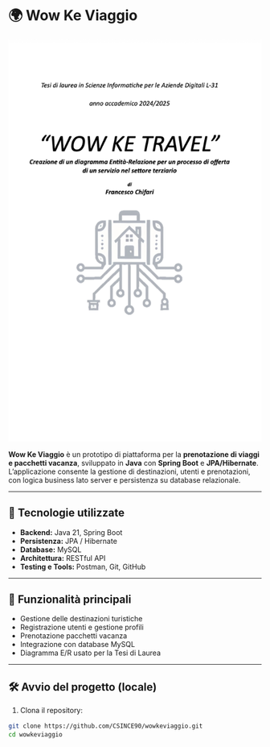 # 🌍 Wow Ke Viaggio

![Copertina Tesi - Wow Ke Travel](./wow_ke_travel_cover.png)

**Wow Ke Viaggio** è un prototipo di piattaforma per la **prenotazione di viaggi e pacchetti vacanza**, sviluppato in **Java** con **Spring Boot** e **JPA/Hibernate**.  
L’applicazione consente la gestione di destinazioni, utenti e prenotazioni, con logica business lato server e persistenza su database relazionale.

---

## 🧩 Tecnologie utilizzate

- **Backend:** Java 21, Spring Boot
- **Persistenza:** JPA / Hibernate
- **Database:** MySQL
- **Architettura:** RESTful API
- **Testing e Tools:** Postman, Git, GitHub

---

## 🚀 Funzionalità principali

- Gestione delle destinazioni turistiche
- Registrazione utenti e gestione profili
- Prenotazione pacchetti vacanza
- Integrazione con database MySQL
- Diagramma E/R usato per la Tesi di Laurea

---

## 🛠️ Avvio del progetto (locale)

1. Clona il repository:

```bash
git clone https://github.com/CSINCE90/wowkeviaggio.git
cd wowkeviaggio

